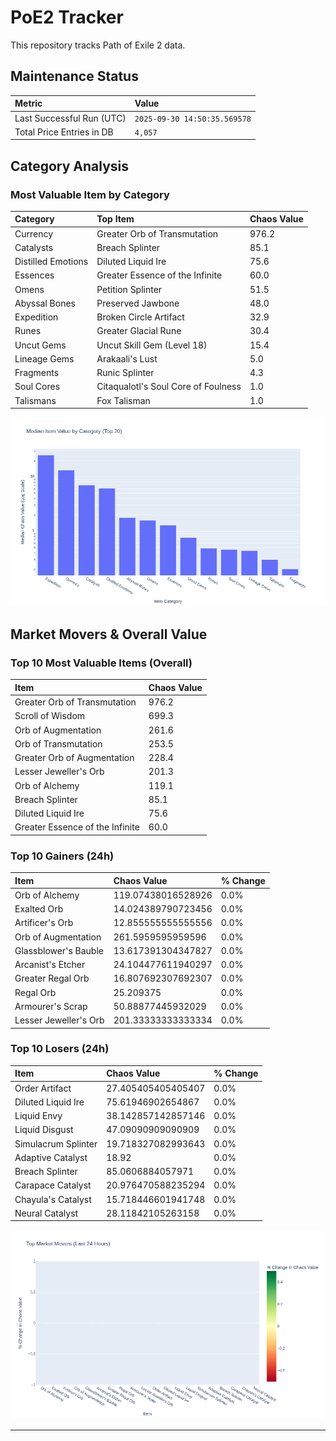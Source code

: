 # PoE2 Tracker

This repository tracks Path of Exile 2 data.

## Maintenance Status

<!-- START_MAINTENANCE -->
| Metric | Value |
|:---|:---|
| Last Successful Run (UTC) | `2025-09-30 14:50:35.569578` |
| Total Price Entries in DB | `4,057` |

<!-- END_MAINTENANCE -->

## Category Analysis

<!-- START_CATEGORY_ANALYSIS -->
### Most Valuable Item by Category
| Category | Top Item | Chaos Value |
| :--- | :--- | :--- |
| Currency | Greater Orb of Transmutation | 976.2 |
| Catalysts | Breach Splinter | 85.1 |
| Distilled Emotions | Diluted Liquid Ire | 75.6 |
| Essences | Greater Essence of the Infinite | 60.0 |
| Omens | Petition Splinter | 51.5 |
| Abyssal Bones | Preserved Jawbone | 48.0 |
| Expedition | Broken Circle Artifact | 32.9 |
| Runes | Greater Glacial Rune | 30.4 |
| Uncut Gems | Uncut Skill Gem (Level 18) | 15.4 |
| Lineage Gems | Arakaali's Lust | 5.0 |
| Fragments | Runic Splinter | 4.3 |
| Soul Cores | Citaqualotl's Soul Core of Foulness | 1.0 |
| Talismans | Fox Talisman | 1.0 |


![Category Analysis Chart](charts/category_analysis.png)
<!-- END_CATEGORY_ANALYSIS -->

## Market Movers & Overall Value

<!-- START_ANALYSIS -->
### Top 10 Most Valuable Items (Overall)
| Item | Chaos Value |
| :--- | :--- |
| Greater Orb of Transmutation | 976.2 |
| Scroll of Wisdom | 699.3 |
| Orb of Augmentation | 261.6 |
| Orb of Transmutation | 253.5 |
| Greater Orb of Augmentation | 228.4 |
| Lesser Jeweller's Orb | 201.3 |
| Orb of Alchemy | 119.1 |
| Breach Splinter | 85.1 |
| Diluted Liquid Ire | 75.6 |
| Greater Essence of the Infinite | 60.0 |

### Top 10 Gainers (24h)
| Item | Chaos Value | % Change |
| :--- | :--- | :--- |
| Orb of Alchemy | 119.07438016528926 | 0.0% |
| Exalted Orb | 14.024389790723456 | 0.0% |
| Artificer's Orb | 12.855555555555556 | 0.0% |
| Orb of Augmentation | 261.5959595959596 | 0.0% |
| Glassblower's Bauble | 13.617391304347827 | 0.0% |
| Arcanist's Etcher | 24.104477611940297 | 0.0% |
| Greater Regal Orb | 16.807692307692307 | 0.0% |
| Regal Orb | 25.209375 | 0.0% |
| Armourer's Scrap | 50.88877445932029 | 0.0% |
| Lesser Jeweller's Orb | 201.33333333333334 | 0.0% |

### Top 10 Losers (24h)
| Item | Chaos Value | % Change |
| :--- | :--- | :--- |
| Order Artifact | 27.405405405405407 | 0.0% |
| Diluted Liquid Ire | 75.61946902654867 | 0.0% |
| Liquid Envy | 38.142857142857146 | 0.0% |
| Liquid Disgust | 47.09090909090909 | 0.0% |
| Simulacrum Splinter | 19.718327082993643 | 0.0% |
| Adaptive Catalyst | 18.92 | 0.0% |
| Breach Splinter | 85.0606884057971 | 0.0% |
| Carapace Catalyst | 20.976470588235294 | 0.0% |
| Chayula's Catalyst | 15.718446601941748 | 0.0% |
| Neural Catalyst | 28.11842105263158 | 0.0% |


![Market Movers Chart](charts/market_movers.png)
<!-- END_ANALYSIS -->

---
